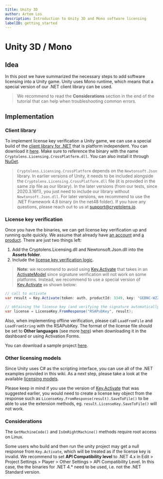 ```yaml
---
title: Unity 3D
author: Artem Los
description: Introduction to Unity 3D and Mono software licensing
labelID: getting_started
---
```


# Unity 3D / Mono

## Idea
In this post we have summarized the necessary steps to add software licensing into a Unity game. Unity uses Mono runtime, which means that a special version of our .NET client library can be used.

> We recommend to read the **Considerations** section in the end of the tutorial that can help when troubleshooting common errors.

## Implementation

### Client library
To implement license key verification a Unity game, we can use a special build of the [client library for .NET](https://github.com/cryptolens/cryptolens-dotnet) that is platform independent. You can download it [here](https://github.com/Cryptolens/cryptolens-dotnet/releases). Make sure to reference the binary with the name `Cryptolens.Licensing.CrossPlatform.dll`. You can also install it through [NuGet](https://www.nuget.org/packages/Cryptolens.Licensing.CrossPlatform/).

> `Cryptolens.Licensing.CrossPlatform` depends on the `Newtonsoft.Json` library. In earlier versions of Unity, it needs to be included alongside the `Cryptolens.Licensing.CrossPlatform.dll` file (it is provided in the same zip file as our library). In the later versions (from our tests, since 2020.3.16f1), you just need to include our library without `Newtonsoft.Json.dll`. For later versions, we recommend to use the .NET Framework 4.8 binary (in the net48 folder). If you have any questions, please reach out to us at <a href="mailto:support@cryptolens.io">support@cryptolens.io</a>.

### License key verification
Once you have the binaries, we can get license key verification up and running quite quickly. We assume that already have [an account](/getting-started/create-account) and [a product](/getting-started/new-product). There are just two things left:

1. Add the Cryptolens.Licensing.dll and Newtonsoft.Json.dll into the **Assets folder**.
2. Include the [license key verification logic](/examples/key-verification).

> **Note:** we recommend to avoid using [Key.Activate](https://help.cryptolens.io/api/dotnet/api/SKM.V3.Methods.Key.html?#SKM_V3_Methods_Key_Activate_System_String_SKM_V3_Models_ActivateModel_) that takes in an [ActivateModel](https://help.cryptolens.io/api/dotnet/api/SKM.V3.Models.ActivateModel.html) since signature verification will not work on some platforms. Instead, we recommend to use a special version of [Key.Activate](https://help.cryptolens.io/api/dotnet/api/SKM.V3.Methods.Key.html#SKM_V3_Methods_Key_Activate_System_String_System_Int32_System_String_System_String_System_Boolean_System_Int32_System_Int32_) as shown below: 

```cs
// call to activate
var result = Key.Activate(token: auth, productId: 3349, key: "GEBNC-WZZJD-VJIHG-GCMVD", machineCode: "foo");

// obtaining the license key (and verifying the signature automatically).
var license = LicenseKey.FromResponse("RSAPubKey", result);
```

Also, when implementing offline verification, please call `LoadFromFile` and `LoadFromString` with the RSAPubKey. The format of the license file should be set to **Other languages** (see more [here](/faq/index#protocols)) when downloading it in the dashboard or using Activation Forms.

You can download a sample project [here](https://github.com/Cryptolens/Examples/tree/master/unity).

### Other licensing models
Since Unity uses C# as the scripting interface, you can use all of the .NET examples provided in this wiki. As a next step, please take a look at the available [licensing models](/licensing-models/licensetypes).

Please keep in mind if you use the version of [Key.Activate](https://help.cryptolens.io/api/dotnet/api/SKM.V3.Methods.Key.html#SKM_V3_Methods_Key_Activate_System_String_System_Int32_System_String_System_String_System_Boolean_System_Int32_System_Int32_) that was suggested earlier, 
 you would need to create a license key object from the response such as `LicenseKey.FromResponse(result).SaveToFile()` to be able to use the extension methods, eg. `result.LicenseKey.SaveToFile()` will not work.

### Considerations
The `GetMachineCode()` and `IsOnRightMachine()` methods require root access on Linux.

Some users who build and then run the unity project may get a null response from `Key.Activate`, which will be treated as if the license key is invalid. We recommend to set **API Compatibility level** to .NET 4.x in Edit > Project Settings > Player > Other Settings > API Compatibility Level. In this case, the the binaries for .NET 4.* need to be used, i.e. not the .NET Standard version.
